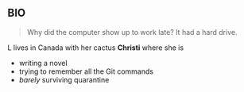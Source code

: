## BIO
> Why did the computer show up to work late? It had a hard drive.

L lives in Canada with her cactus **Christi** where she is
* writing a novel
* trying to remember all the Git commands
* *barely* surviving quarantine
